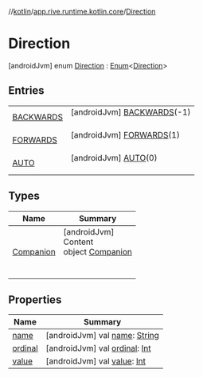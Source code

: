 //[kotlin](../../../index.md)/[app.rive.runtime.kotlin.core](../index.md)/[Direction](index.md)



# Direction  
 [androidJvm] enum [Direction](index.md) : [Enum](https://kotlinlang.org/api/latest/jvm/stdlib/kotlin/-enum/index.html)<[Direction](index.md)>    


## Entries  
  
| | |
|---|---|
| <a name="app.rive.runtime.kotlin.core/Direction.BACKWARDS///PointingToDeclaration/"></a>[BACKWARDS](-b-a-c-k-w-a-r-d-s/index.md)| <a name="app.rive.runtime.kotlin.core/Direction.BACKWARDS///PointingToDeclaration/"></a> [androidJvm] [BACKWARDS](-b-a-c-k-w-a-r-d-s/index.md)(-1)  <br>   <br>|
| <a name="app.rive.runtime.kotlin.core/Direction.FORWARDS///PointingToDeclaration/"></a>[FORWARDS](-f-o-r-w-a-r-d-s/index.md)| <a name="app.rive.runtime.kotlin.core/Direction.FORWARDS///PointingToDeclaration/"></a> [androidJvm] [FORWARDS](-f-o-r-w-a-r-d-s/index.md)(1)  <br>   <br>|
| <a name="app.rive.runtime.kotlin.core/Direction.AUTO///PointingToDeclaration/"></a>[AUTO](-a-u-t-o/index.md)| <a name="app.rive.runtime.kotlin.core/Direction.AUTO///PointingToDeclaration/"></a> [androidJvm] [AUTO](-a-u-t-o/index.md)(0)  <br>   <br>|


## Types  
  
|  Name |  Summary | 
|---|---|
| <a name="app.rive.runtime.kotlin.core/Direction.Companion///PointingToDeclaration/"></a>[Companion](-companion/index.md)| <a name="app.rive.runtime.kotlin.core/Direction.Companion///PointingToDeclaration/"></a>[androidJvm]  <br>Content  <br>object [Companion](-companion/index.md)  <br><br><br>|


## Properties  
  
|  Name |  Summary | 
|---|---|
| <a name="app.rive.runtime.kotlin.core/Direction/name/#/PointingToDeclaration/"></a>[name](index.md#%5Bapp.rive.runtime.kotlin.core%2FDirection%2Fname%2F%23%2FPointingToDeclaration%2F%5D%2FProperties%2F695009544)| <a name="app.rive.runtime.kotlin.core/Direction/name/#/PointingToDeclaration/"></a> [androidJvm] val [name](index.md#%5Bapp.rive.runtime.kotlin.core%2FDirection%2Fname%2F%23%2FPointingToDeclaration%2F%5D%2FProperties%2F695009544): [String](https://kotlinlang.org/api/latest/jvm/stdlib/kotlin/-string/index.html)   <br>|
| <a name="app.rive.runtime.kotlin.core/Direction/ordinal/#/PointingToDeclaration/"></a>[ordinal](index.md#%5Bapp.rive.runtime.kotlin.core%2FDirection%2Fordinal%2F%23%2FPointingToDeclaration%2F%5D%2FProperties%2F695009544)| <a name="app.rive.runtime.kotlin.core/Direction/ordinal/#/PointingToDeclaration/"></a> [androidJvm] val [ordinal](index.md#%5Bapp.rive.runtime.kotlin.core%2FDirection%2Fordinal%2F%23%2FPointingToDeclaration%2F%5D%2FProperties%2F695009544): [Int](https://kotlinlang.org/api/latest/jvm/stdlib/kotlin/-int/index.html)   <br>|
| <a name="app.rive.runtime.kotlin.core/Direction/value/#/PointingToDeclaration/"></a>[value](value.md)| <a name="app.rive.runtime.kotlin.core/Direction/value/#/PointingToDeclaration/"></a> [androidJvm] val [value](value.md): [Int](https://kotlinlang.org/api/latest/jvm/stdlib/kotlin/-int/index.html)   <br>|

